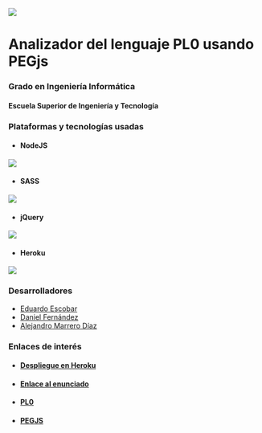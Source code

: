 

![](http://www.fg.ull.es/wp-content/uploads/2015/04/2030_b3_logo_ull.jpg)
#  Analizador del lenguaje PL0 usando PEGjs
### Grado en Ingeniería Informática
#### Escuela Superior de Ingeniería y Tecnología

### Plataformas y tecnologías usadas

- #### NodeJS
![](http://dius.wordpress.dius.com.au/wp-content/uploads/sites/2/2015/06/NodeJS-Small-Blog-Feature-Image-.jpg)

- #### SASS
![](http://michelletorres.mx/wp-content/uploads/2015/02/sass.jpg)

- #### jQuery
![](https://brand.jquery.org/resources/jquery-mark-light.gif)

- #### Heroku
![](http://www.codecheese.com/wp-content/uploads/heroku-logo.png)
### Desarrolladores
- [Eduardo Escobar](https://alu0100825985.github.io/)
- [Daniel Fernández](https://alu0100812534.github.io/)
- [Alejandro Marrero Díaz](https://marreA.github.io/)

### Enlaces de interés

- #### [Despliegue en Heroku](www.google.es)

- #### [Enlace al enunciado](https://campusvirtual.ull.es/1516/mod/page/view.php?id=195693)

- #### [PL0](https://en.wikipedia.org/wiki/Recursive_descent_parser)

- #### [PEGJS](http://pegjs.org/)
